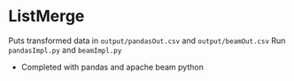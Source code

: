 # ListMerge

Puts transformed data in `output/pandasOut.csv` and `output/beamOut.csv`
Run `pandasImpl.py` and `beamImpl.py`

- Completed with pandas and apache beam python
